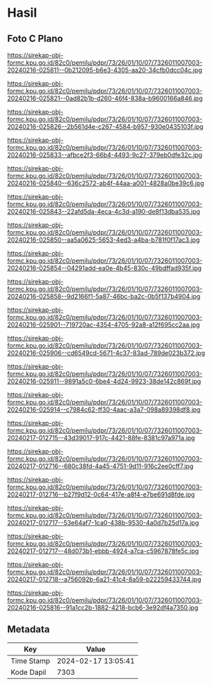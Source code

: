 # Hasil

## Foto C Plano

https://sirekap-obj-formc.kpu.go.id/82c0/pemilu/pdpr/73/26/01/10/07/7326011007003-20240216-025811--0b212095-b6e3-4305-aa20-34cfb0dcc04c.jpg

https://sirekap-obj-formc.kpu.go.id/82c0/pemilu/pdpr/73/26/01/10/07/7326011007003-20240216-025821--0ad82b1b-d260-46f4-838a-b9600166a846.jpg

https://sirekap-obj-formc.kpu.go.id/82c0/pemilu/pdpr/73/26/01/10/07/7326011007003-20240216-025826--2b561d4e-c267-4584-b957-930e0435103f.jpg

https://sirekap-obj-formc.kpu.go.id/82c0/pemilu/pdpr/73/26/01/10/07/7326011007003-20240216-025833--afbce2f3-66b4-4493-9c27-379eb0dfe32c.jpg

https://sirekap-obj-formc.kpu.go.id/82c0/pemilu/pdpr/73/26/01/10/07/7326011007003-20240216-025840--636c2572-ab4f-44aa-a001-4828a0be39c6.jpg

https://sirekap-obj-formc.kpu.go.id/82c0/pemilu/pdpr/73/26/01/10/07/7326011007003-20240216-025843--22afd5da-4eca-4c3d-a190-de8f13dba535.jpg

https://sirekap-obj-formc.kpu.go.id/82c0/pemilu/pdpr/73/26/01/10/07/7326011007003-20240216-025850--aa5a0625-5653-4ed3-a4ba-b781f0f17ac3.jpg

https://sirekap-obj-formc.kpu.go.id/82c0/pemilu/pdpr/73/26/01/10/07/7326011007003-20240216-025854--04291add-ea0e-4b45-830c-49bdffad935f.jpg

https://sirekap-obj-formc.kpu.go.id/82c0/pemilu/pdpr/73/26/01/10/07/7326011007003-20240216-025858--9d2166f1-5a87-46bc-ba2c-0b5f137b4904.jpg

https://sirekap-obj-formc.kpu.go.id/82c0/pemilu/pdpr/73/26/01/10/07/7326011007003-20240216-025901--719720ac-4354-4705-92a8-a12f695cc2aa.jpg

https://sirekap-obj-formc.kpu.go.id/82c0/pemilu/pdpr/73/26/01/10/07/7326011007003-20240216-025906--cd6549cd-5671-4c37-83ad-789de023b372.jpg

https://sirekap-obj-formc.kpu.go.id/82c0/pemilu/pdpr/73/26/01/10/07/7326011007003-20240216-025911--9891a5c0-6be4-4d24-9923-38de142c869f.jpg

https://sirekap-obj-formc.kpu.go.id/82c0/pemilu/pdpr/73/26/01/10/07/7326011007003-20240216-025914--c7984c62-ff30-4aac-a3a7-098a89398df8.jpg

https://sirekap-obj-formc.kpu.go.id/82c0/pemilu/pdpr/73/26/01/10/07/7326011007003-20240217-012715--43d39017-917c-4421-88fe-8381c97a971a.jpg

https://sirekap-obj-formc.kpu.go.id/82c0/pemilu/pdpr/73/26/01/10/07/7326011007003-20240217-012716--680c38fd-4a45-4751-9d11-916c2ee0cff7.jpg

https://sirekap-obj-formc.kpu.go.id/82c0/pemilu/pdpr/73/26/01/10/07/7326011007003-20240217-012716--b27f9d12-0c64-417e-a8f4-e7be691d8fde.jpg

https://sirekap-obj-formc.kpu.go.id/82c0/pemilu/pdpr/73/26/01/10/07/7326011007003-20240217-012717--53e64af7-1ca0-438b-9530-4a0d7b25d17a.jpg

https://sirekap-obj-formc.kpu.go.id/82c0/pemilu/pdpr/73/26/01/10/07/7326011007003-20240217-012717--48d073b1-ebbb-4924-a7ca-c5967878fe5c.jpg

https://sirekap-obj-formc.kpu.go.id/82c0/pemilu/pdpr/73/26/01/10/07/7326011007003-20240217-012718--a756092b-6a21-41c4-8a59-b22259433744.jpg

https://sirekap-obj-formc.kpu.go.id/82c0/pemilu/pdpr/73/26/01/10/07/7326011007003-20240216-025816--91a1cc2b-1882-4218-bcb6-3e92df4a7350.jpg


## Metadata

| Key        | Value               |
| ---------- | ------------------- |
| Time Stamp | 2024-02-17 13:05:41 |
| Kode Dapil | 7303                |



